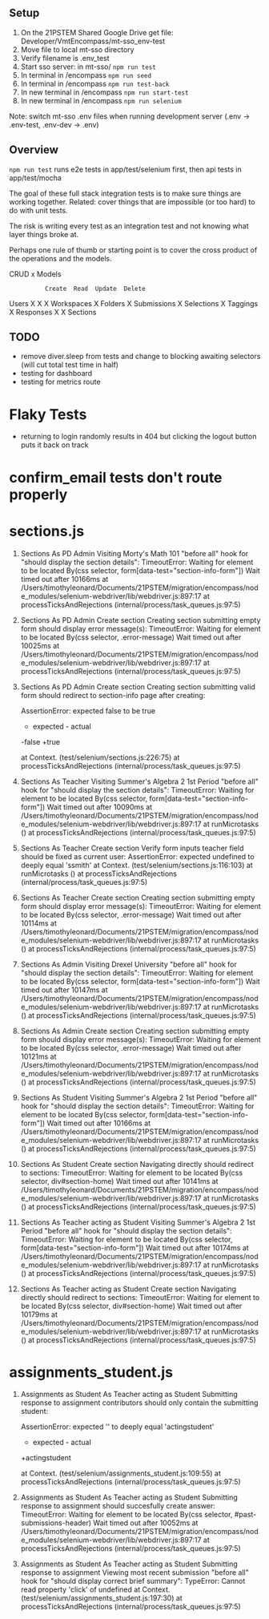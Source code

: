 ## Setup

1. On the 21PSTEM Shared Google Drive get file: Developer/VmtEncompass/mt-sso_env-test
2. Move file to local mt-sso directory
3. Verify filename is .env_test
4. Start sso server: in mt-sso/ `npm run test` 
7. In terminal in /encompass `npm run seed`
8. In terminal in /encompass `npm run test-back`
10. In new terminal in /encompass `npm run start-test`
11. In new terminal in /encompass `npm run selenium`

Note: switch mt-sso .env files when running development server (.env -> .env-test, .env-dev -> .env)

## Overview

`npm run test` runs e2e tests in app/test/selenium first, then api tests in app/test/mocha

The goal of these full stack integration tests is to make sure things are working together.  Related: cover things that are impossible (or too hard) to do with unit tests.

The risk is writing every test as an integration test and not knowing what layer things broke at.

Perhaps one rule of thumb or starting point is to cover the cross product of the operations and the models.

CRUD x Models

              Create  Read  Update  Delete
Users            X    X       X
Workspaces            X
Folders               X
Submissions           X
Selections            X
Taggings              X
Responses        X    X
Sections

## TODO
- remove diver.sleep from tests and change to blocking awaiting selectors (will cut total test time in half)
- testing for dashboard
- testing for metrics route

# Flaky Tests
- returning to login randomly results in 404 but clicking the logout button puts it back on track

# confirm_email tests don't route properly

# sections.js
1) Sections
       As PD Admin
         Visiting Morty's Math 101
           "before all" hook for "should display the section details":
     TimeoutError: Waiting for element to be located By(css selector, form[data-test="section-info-form"])
Wait timed out after 10166ms
      at /Users/timothyleonard/Documents/21PSTEM/migration/encompass/node_modules/selenium-webdriver/lib/webdriver.js:897:17
      at processTicksAndRejections (internal/process/task_queues.js:97:5)

  2) Sections
       As PD Admin
         Create section
           Creating section
             submitting empty form
               should display error message(s):
     TimeoutError: Waiting for element to be located By(css selector, .error-message)
Wait timed out after 10025ms
      at /Users/timothyleonard/Documents/21PSTEM/migration/encompass/node_modules/selenium-webdriver/lib/webdriver.js:897:17
      at processTicksAndRejections (internal/process/task_queues.js:97:5)

  3) Sections
       As PD Admin
         Create section
           Creating section
             submitting valid form
               should redirect to section-info page after creating:

      AssertionError: expected false to be true
      + expected - actual

      -false
      +true
      
      at Context.<anonymous> (test/selenium/sections.js:226:75)
      at processTicksAndRejections (internal/process/task_queues.js:97:5)

  4) Sections
       As Teacher
         Visiting Summer's Algebra 2 1st Period
           "before all" hook for "should display the section details":
     TimeoutError: Waiting for element to be located By(css selector, form[data-test="section-info-form"])
Wait timed out after 10090ms
      at /Users/timothyleonard/Documents/21PSTEM/migration/encompass/node_modules/selenium-webdriver/lib/webdriver.js:897:17
      at runMicrotasks (<anonymous>)
      at processTicksAndRejections (internal/process/task_queues.js:97:5)

  5) Sections
       As Teacher
         Create section
           Verify form inputs
             teacher field should be fixed as current user:
     AssertionError: expected undefined to deeply equal 'ssmith'
      at Context.<anonymous> (test/selenium/sections.js:116:103)
      at runMicrotasks (<anonymous>)
      at processTicksAndRejections (internal/process/task_queues.js:97:5)

  6) Sections
       As Teacher
         Create section
           Creating section
             submitting empty form
               should display error message(s):
     TimeoutError: Waiting for element to be located By(css selector, .error-message)
Wait timed out after 10114ms
      at /Users/timothyleonard/Documents/21PSTEM/migration/encompass/node_modules/selenium-webdriver/lib/webdriver.js:897:17
      at runMicrotasks (<anonymous>)
      at processTicksAndRejections (internal/process/task_queues.js:97:5)

  7) Sections
       As Admin
         Visiting Drexel University
           "before all" hook for "should display the section details":
     TimeoutError: Waiting for element to be located By(css selector, form[data-test="section-info-form"])
Wait timed out after 10147ms
      at /Users/timothyleonard/Documents/21PSTEM/migration/encompass/node_modules/selenium-webdriver/lib/webdriver.js:897:17
      at runMicrotasks (<anonymous>)
      at processTicksAndRejections (internal/process/task_queues.js:97:5)

  8) Sections
       As Admin
         Create section
           Creating section
             submitting empty form
               should display error message(s):
     TimeoutError: Waiting for element to be located By(css selector, .error-message)
Wait timed out after 10121ms
      at /Users/timothyleonard/Documents/21PSTEM/migration/encompass/node_modules/selenium-webdriver/lib/webdriver.js:897:17
      at runMicrotasks (<anonymous>)
      at processTicksAndRejections (internal/process/task_queues.js:97:5)

  9) Sections
       As Student
         Visiting Summer's Algebra 2 1st Period
           "before all" hook for "should display the section details":
     TimeoutError: Waiting for element to be located By(css selector, form[data-test="section-info-form"])
Wait timed out after 10166ms
      at /Users/timothyleonard/Documents/21PSTEM/migration/encompass/node_modules/selenium-webdriver/lib/webdriver.js:897:17
      at runMicrotasks (<anonymous>)
      at processTicksAndRejections (internal/process/task_queues.js:97:5)

  10) Sections
       As Student
         Create section
           Navigating directly
             should redirect to sections:
     TimeoutError: Waiting for element to be located By(css selector, div#section-home)
Wait timed out after 10141ms
      at /Users/timothyleonard/Documents/21PSTEM/migration/encompass/node_modules/selenium-webdriver/lib/webdriver.js:897:17
      at runMicrotasks (<anonymous>)
      at processTicksAndRejections (internal/process/task_queues.js:97:5)

  11) Sections
       As Teacher acting as Student
         Visiting Summer's Algebra 2 1st Period
           "before all" hook for "should display the section details":
     TimeoutError: Waiting for element to be located By(css selector, form[data-test="section-info-form"])
Wait timed out after 10174ms
      at /Users/timothyleonard/Documents/21PSTEM/migration/encompass/node_modules/selenium-webdriver/lib/webdriver.js:897:17
      at runMicrotasks (<anonymous>)
      at processTicksAndRejections (internal/process/task_queues.js:97:5)

  12) Sections
       As Teacher acting as Student
         Create section
           Navigating directly
             should redirect to sections:
     TimeoutError: Waiting for element to be located By(css selector, div#section-home)
Wait timed out after 10179ms
      at /Users/timothyleonard/Documents/21PSTEM/migration/encompass/node_modules/selenium-webdriver/lib/webdriver.js:897:17
      at runMicrotasks (<anonymous>)
      at processTicksAndRejections (internal/process/task_queues.js:97:5)

# assignments_student.js
  1) Assignments as Student
       As Teacher acting as Student
         Submitting response to assignment
           contributors should only contain the submitting student:

      AssertionError: expected '' to deeply equal 'actingstudent'
      + expected - actual

      +actingstudent
      
      at Context.<anonymous> (test/selenium/assignments_student.js:109:55)
      at processTicksAndRejections (internal/process/task_queues.js:97:5)

  2) Assignments as Student
       As Teacher acting as Student
         Submitting response to assignment
           should succesfully create answer:
     TimeoutError: Waiting for element to be located By(css selector, #past-submissions-header)
Wait timed out after 10052ms
      at /Users/timothyleonard/Documents/21PSTEM/migration/encompass/node_modules/selenium-webdriver/lib/webdriver.js:897:17
      at processTicksAndRejections (internal/process/task_queues.js:97:5)

  3) Assignments as Student
       As Teacher acting as Student
         Submitting response to assignment
           Viewing most recent submission
             "before all" hook for "should display correct brief summary":
     TypeError: Cannot read property 'click' of undefined
      at Context.<anonymous> (test/selenium/assignments_student.js:197:30)
      at processTicksAndRejections (internal/process/task_queues.js:97:5)